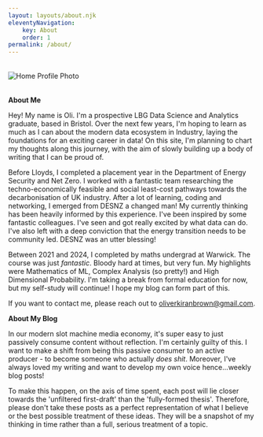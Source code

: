 ```yaml
---
layout: layouts/about.njk
eleventyNavigation:
    key: About
    order: 1
permalink: /about/
---
```

<div style="display: flex; align-items: top; gap: 2rem; max-width: 800px; margin: 2rem auto;">
  <div>
    <img src="./headshot_wide.jpg" alt="Home Profile Photo">
  </div>
</div>

**About Me**

Hey! My name is Oli. I'm a prospective LBG Data Science and Analytics graduate, based in Bristol. Over the next few years, I'm hoping to learn as much as I can about the modern data ecosystem in Industry, laying the foundations for an exciting career in data! On this site, I'm planning to chart my thoughts along this journey, with the aim of slowly building up a body of writing that I can be proud of.

Before Lloyds, I completed a placement year in the Department of Energy Security and Net Zero. I worked with a fantastic team researching the techno-economically feasible and social least-cost pathways towards the decarbonisation of UK industry. After a lot of learning, coding and networking, I emerged from DESNZ a changed man! My currently thinking has been heavily informed by this experience. I've been inspired by some fantastic colleagues. I've seen and got really excited by what data can do. I've also left with a deep conviction that the energy transition needs to be community led. DESNZ was an utter blessing!

Between 2021 and 2024, I completed by maths undergrad at Warwick. The course was just *fantastic*. Bloody hard at times, but very fun. My highlights were Mathematics of ML, Complex Analysis (so pretty!) and High Dimensional Probability. I'm taking a break from formal education for now, but my self-study will continue! I hope my blog can form part of this. 

If you want to contact me, please reach out to [oliverkiranbrown@gmail.com](mailto:oliverkiranbrown@gmail.com).

**About My Blog**

In our modern slot machine media economy, it's super easy to just passively consume content without reflection. I'm certainly guilty of this. I want to make a shift from being this passive consumer to an active producer - to become someone who actually *does shit*. Moreover, I've always loved my writing and want to develop my own voice hence...weekly blog posts! 

To make this happen, on the axis of time spent, each post will lie closer towards the 'unfiltered first-draft' than the 'fully-formed thesis'. Therefore, please don't take these posts as a perfect representation of what I believe or the best possible treatment of these ideas. They will be a snapshot of my thinking in time rather than a full, serious treatment of a topic. 








